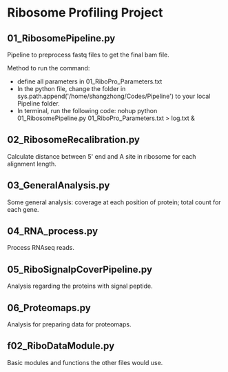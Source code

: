 Ribosome Profiling Project
==========================

01_RibosomePipeline.py
----------------------
Pipeline to preprocess fastq files to get the final bam file.

Method to run the command:
 * define all parameters in 01_RiboPro_Parameters.txt
 * In the python file, change the folder in sys.path.append('/home/shangzhong/Codes/Pipeline') to your local Pipeline folder.
 * In terminal, run the following code:
 		nohup python 01_RibosomePipeline.py 01_RiboPro_Parameters.txt > log.txt &

02_RibosomeRecalibration.py
---------------------------
Calculate distance between 5' end and A site in ribosome for each alignment length.

03_GeneralAnalysis.py
---------------------
Some general analysis: coverage at each position of protein; total count for each gene.

04_RNA_process.py
-----------------
Process RNAseq reads.

05_RiboSignalpCoverPipeline.py
------------------------------
Analysis regarding the proteins with signal peptide.

06_Proteomaps.py
----------------
Analysis for preparing data for proteomaps.

f02_RiboDataModule.py
---------------------
Basic modules and functions the other files would use.
